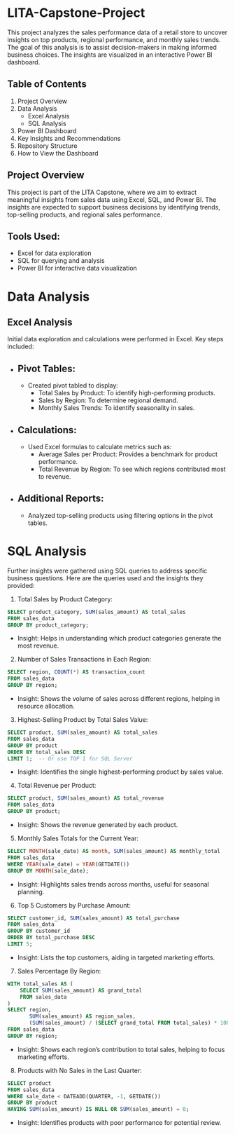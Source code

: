 # LITA-Capstone-Project
This project analyzes the sales performance data of a retail store to uncover insights on top products, regional performance, and monthly sales trends. The goal of this analysis is to assist decision-makers in making informed business choices. The insights are visualized in an interactive Power BI dashboard.

## Table of Contents
1. Project Overview
2. Data Analysis
   * Excel Analysis
   * SQL Analysis
3. Power BI Dashboard
4. Key Insights and Recommendations
5. Repository Structure
6. How to View the Dashboard

## Project Overview
This project is part of the LITA Capstone, where we aim to extract meaningful insights from sales data using Excel, SQL, and Power BI. The insights are expected to support business decisions by identifying trends, top-selling products, and regional sales performance.


## Tools Used:
* Excel for data exploration
* SQL for querying and analysis
* Power BI for interactive data visualization


# Data Analysis
## Excel Analysis
Initial data exploration and calculations were performed in Excel. Key steps included:

* ## Pivot Tables:
     * Created pivot tabled to display:
       * Total Sales by Product: To identify high-performing products.
       * Sales by Region: To determine regional demand.
       * Monthly Sales Trends: To identify seasonality in sales.
* ## Calculations:
     * Used Excel formulas to calculate metrics such as:
        * Average Sales per Product: Provides a benchmark for product performance.
        * Total Revenue by Region: To see which regions contributed most to revenue.
* ## Additional Reports:
     * Analyzed top-selling products using filtering options in the pivot tables.


# SQL Analysis
Further insights were gathered using SQL queries to address specific business questions. Here are the queries used and the insights they provided:

1. Total Sales by Product Category:
   
```SQL
SELECT product_category, SUM(sales_amount) AS total_sales
FROM sales_data
GROUP BY product_category;
```
 * Insight: Helps in understanding which product categories generate the most revenue.

2. Number of Sales Transactions in Each Region:

```SQL
SELECT region, COUNT(*) AS transaction_count
FROM sales_data
GROUP BY region;
```
 * Insight: Shows the volume of sales across different regions, helping in resource allocation.

3. Highest-Selling Product by Total Sales Value:

```SQL
SELECT product, SUM(sales_amount) AS total_sales
FROM sales_data
GROUP BY product
ORDER BY total_sales DESC
LIMIT 1;  -- Or use TOP 1 for SQL Server
```
 * Insight: Identifies the single highest-performing product by sales value.

4. Total Revenue per Product:

```SQL
SELECT product, SUM(sales_amount) AS total_revenue
FROM sales_data
GROUP BY product;
```
 * Insight: Shows the revenue generated by each product.

5. Monthly Sales Totals for the Current Year:

```SQL
SELECT MONTH(sale_date) AS month, SUM(sales_amount) AS monthly_total
FROM sales_data
WHERE YEAR(sale_date) = YEAR(GETDATE())
GROUP BY MONTH(sale_date);
```
 * Insight: Highlights sales trends across months, useful for seasonal planning.

6. Top 5 Customers by Purchase Amount:
   
```SQL
SELECT customer_id, SUM(sales_amount) AS total_purchase
FROM sales_data
GROUP BY customer_id
ORDER BY total_purchase DESC
LIMIT 5;
```
 * Insight: Lists the top customers, aiding in targeted marketing efforts.

7. Sales Percentage By Region:

```SQL
WITH total_sales AS (
    SELECT SUM(sales_amount) AS grand_total
    FROM sales_data
)
SELECT region,
       SUM(sales_amount) AS region_sales,
       (SUM(sales_amount) / (SELECT grand_total FROM total_sales) * 100) AS sales_percentage
FROM sales_data
GROUP BY region;
```
 * Insight: Shows each region’s contribution to total sales, helping to focus marketing efforts.

8. Products with No Sales in the Last Quarter:

```SQL
SELECT product
FROM sales_data
WHERE sale_date < DATEADD(QUARTER, -1, GETDATE())
GROUP BY product
HAVING SUM(sales_amount) IS NULL OR SUM(sales_amount) = 0;
```
 * Insight: Identifies products with poor performance for potential review.



   
   
